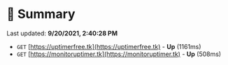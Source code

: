 # 📖 Summary
Last updated: **9/20/2021, 2:40:28 PM**

- `GET` [https://uptimerfree.tk](https://uptimerfree.tk) - **Up** (1161ms)
- `GET` [https://monitoruptimer.tk](https://monitoruptimer.tk) - **Up** (508ms)
